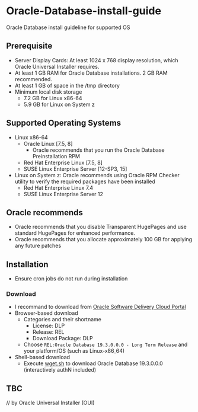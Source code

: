 # Oracle-Database-install-guide
Oracle Database install guideline for supported OS


## Prerequisite
- Server Display Cards: At least 1024 x 768 display resolution, which Oracle Universal Installer requires.
- At least 1 GB RAM for Oracle Database installations. 2 GB RAM recommended.
- At least 1 GB of space in the /tmp directory
- Minimum local disk storage
    - 7.2 GB for Linux x86-64
    - 5.9 GB for Linux on System z

## Supported Operating Systems
- Linux x86-64
    - Oracle Linux [7.5, 8]
        - Oracle recommends that you run the Oracle Database Preinstallation RPM
    - Red Hat Enterprise Linux [7.5, 8]
    - SUSE Linux Enterprise Server [12-SP3, 15]
- Linux on System z: Oracle recommends using Oracle RPM Checker utility to verify the required packages have been installed   
    - Red Hat Enterprise Linux 7.4
    - SUSE Linux Enterprise Server 12

## Oracle recommends
- Oracle recommends that you disable Transparent HugePages and use standard HugePages for enhanced performance.  
- Oracle recommends that you allocate approximately 100 GB for applying any future patches


## Installation
- Ensure cron jobs do not run during installation    

### Download
- I recommand to download from [Oracle Software Delivery Cloud Portal](https://edelivery.oracle.com/)
- Browser-based download
    - Categories and their shortname 
        - License:          DLP
        - Release:          REL
        - Download Package: DLP
    - Choose `REL:Oracle Database 19.3.0.0.0 - Long Term Release` and your platform/OS (such as Linux-x86_64)
- Shell-based download
    - Execute [wget.sh](./wget.sh) to download Oracle Database 19.3.0.0.0 (interactively authN included)


## TBC
 // by Oracle Universal Installer (OUI)